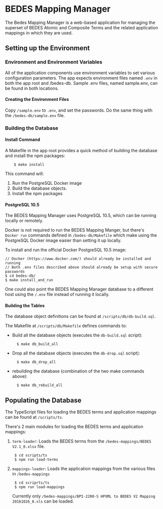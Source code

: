 # BEDES Mapping Manager
The Bedes Mapping Manager is a web-based application for managing the superset of BEDES Atomic and Composite Terms and the related application mappings in which they are used.

## Setting up the Environment

### Environment and Environment Variables
All of the application components use environment variables to set various configuration parameters. The app expects environment files named `.env` in both the app root and /bedes-db.  Sample .env files, named sample.env, can be found in both locations.

#### Creating the Environment Files
Copy `/sample.env` to `.env`, and set the passwords.  Do the same thing with the `/bedes-db/sample.env` file.

### Building the Database

#### Install Command
A Makefile in the app root provides a quick method of building the database and install the npm packages:

        $ make install

This command will:

1. Run the PostgreSQL Docker image
2. Build the database objects.
3. Install the npm packages

#### PostgreSQL 10.5

The BEDES Mapping Manager uses PostgreSQL 10.5, which can be running locally or remotely.

Docker is not required to run the BEDES Mapping Manger, but there's `Docker run` commands defined in `/bedes-db/Makefile`
which make using the PostgreSQL Docker image easier than setting it up locally.

To install and run the official Docker PostgreSQL 10.5 image:

    // Docker (https://www.docker.com/) should already be installed and running
    // Both .env files described above should already be setup with secure passwords
    $ cd bedes-db/
    $ make install_and_run

One could also point the BEDES Mapping Manager database to a different host using the `/.env` file instead of running it locally.

#### Building the Tables

The database object definitions can be found at `/scripts/db/db-build.sql`.


The Makefile at `/scripts/db/Makefile` defines commands to:

- Build all the database objects (executes the `db-build.sql` script):

        $ make db_build_all

- Drop all the database objects (executes the `db-drop.sql` script):

        $ make db_drop_all

- rebuilding the database (combination of the two make commands above):

        $ make db_rebuild_all


## Populating the Database

The TypeScript files for loading the BEDES terms and application mappings can be found at `/scripts/ts`.

There's 2 main modules for loading the BEDES terms and application mappings:

1. `term-loader`: Loads the BEDES terms from the `/bedes-mappings/BEDES V2.1_0.xlsx` file.

        $ cd scripts/ts
        $ npm run load-terms

2. `mappings-loader`: Loads the application mappings from the various files in `/bedes-mappings`

        $ cd scriprts/ts
        $ npm run load-mappings
    
    Currently only `/bedes-mappings/BPI-2200-S HPXML to BEDES V2 Mapping 20161026_0.xls` can be loaded.
